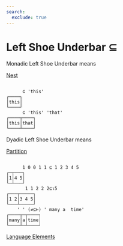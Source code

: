```yaml
---
search:
  exclude: true
---
```






<h1 class="heading"><span class="name">Left Shoe Underbar</span> <span class="command">⊆</span></h1>


Monadic Left Shoe Underbar means


[Nest](../primitive-functions/nest.md)
```apl

      ⊆ 'this'
┌────┐
│this│
└────┘
      ⊆ 'this' 'that'
┌────┬────┐
│this│that│
└────┴────┘
```

Dyadic Left Shoe Underbar means


[Partition](../primitive-functions/partition.md)
```apl

      1 0 0 1 1 ⊆ 1 2 3 4 5
┌─┬───┐
│1│4 5│
└─┴───┘
       1 1 2 2 2⊆⍳5
┌───┬─────┐
│1 2│3 4 5│
└───┴─────┘
    ' ' (≠⊆⊢) ' many a  time'
┌────┬─┬────┐
│many│a│time│
└────┴─┴────┘

```


[Language Elements](./language-elements.md)


